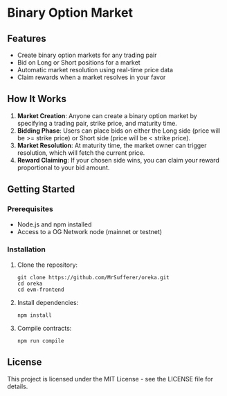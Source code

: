 # Binary Option Market

## Features

- Create binary option markets for any trading pair
- Bid on Long or Short positions for a market
- Automatic market resolution using real-time price data 
- Claim rewards when a market resolves in your favor

## How It Works

1. **Market Creation**: Anyone can create a binary option market by specifying a trading pair, strike price, and maturity time.
2. **Bidding Phase**: Users can place bids on either the Long side (price will be >= strike price) or Short side (price will be < strike price).
3. **Market Resolution**: At maturity time, the market owner can trigger resolution, which will fetch the current price.
4. **Reward Claiming**: If your chosen side wins, you can claim your reward proportional to your bid amount.

## Getting Started

### Prerequisites

- Node.js and npm installed
- Access to a OG Network node (mainnet or testnet)

### Installation

1. Clone the repository:
   ```
   git clone https://github.com/MrSufferer/oreka.git
   cd oreka
   cd evm-frontend
   ```

2. Install dependencies:
   ```
   npm install
   ```

3. Compile contracts:
   ```
   npm run compile
   ```

## License

This project is licensed under the MIT License - see the LICENSE file for details.
